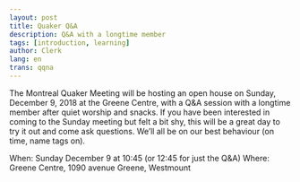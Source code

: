 ```yaml
---
layout: post
title: Quaker Q&A
description: Q&A with a longtime member
tags: [introduction, learning]
author: Clerk
lang: en
trans: qqna
---
```

The Montreal Quaker Meeting will be hosting an open house on Sunday, December 9, 2018 at the Greene Centre, with a Q&A session with a longtime member after quiet worship and snacks. If you have been interested in coming to the Sunday meeting but felt a bit shy, this will be a great day to try it out and come ask questions. We’ll all be on our best behaviour (on time, name tags on). 

When: Sunday December 9 at 10:45 (or 12:45 for just the Q&A)
Where: Greene Centre, 1090 avenue Greene, Westmount
